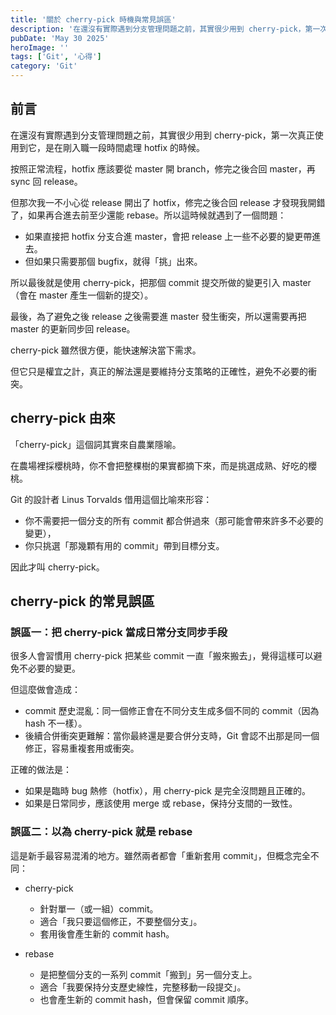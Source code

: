 ```yaml
---
title: '關於 cherry-pick 時機與常見誤區'
description: '在還沒有實際遇到分支管理問題之前，其實很少用到 cherry-pick，第一次真正使用到它，是在剛入職一段時間處理 hotfix 的時候。按照正常流程，hotfix 應該要從 master 開 branch，修完之後合回 master，再 sync 回 release。'
pubDate: 'May 30 2025'
heroImage: ''
tags: ['Git', '心得']
category: 'Git'
---
```


## 前言

在還沒有實際遇到分支管理問題之前，其實很少用到 cherry-pick，第一次真正使用到它，是在剛入職一段時間處理 hotfix 的時候。

按照正常流程，hotfix 應該要從 master 開 branch，修完之後合回 master，再 sync 回 release。

但那次我一不小心從 release 開出了 hotfix，修完之後合回 release 才發現我開錯了，如果再合進去前至少還能 rebase。所以這時候就遇到了一個問題：

* 如果直接把 hotfix 分支合進 master，會把 release 上一些不必要的變更帶進去。
* 但如果只需要那個 bugfix，就得「挑」出來。

所以最後就是使用 cherry-pick，把那個 commit 提交所做的變更引入 master（會在 master 產生一個新的提交）。

最後，為了避免之後 release 之後需要進 master 發生衝突，所以還需要再把 master 的更新同步回 release。

cherry-pick 雖然很方便，能快速解決當下需求。

但它只是權宜之計，真正的解法還是要維持分支策略的正確性，避免不必要的衝突。

## cherry-pick 由來

「cherry-pick」這個詞其實來自農業隱喻。

在農場裡採櫻桃時，你不會把整棵樹的果實都摘下來，而是挑選成熟、好吃的櫻桃。

Git 的設計者 Linus Torvalds 借用這個比喻來形容：

* 你不需要把一個分支的所有 commit 都合併過來（那可能會帶來許多不必要的變更），
* 你只挑選「那幾顆有用的 commit」帶到目標分支。

因此才叫 cherry-pick。

## cherry-pick 的常見誤區

### 誤區一：把 cherry-pick 當成日常分支同步手段

很多人會習慣用 cherry-pick 把某些 commit 一直「搬來搬去」，覺得這樣可以避免不必要的變更。

但這麼做會造成：

* commit 歷史混亂：同一個修正會在不同分支生成多個不同的 commit（因為 hash 不一樣）。
* 後續合併衝突更難解：當你最終還是要合併分支時，Git 會認不出那是同一個修正，容易重複套用或衝突。

正確的做法是：

* 如果是臨時 bug 熱修（hotfix），用 cherry-pick 是完全沒問題且正確的。
* 如果是日常同步，應該使用 merge 或 rebase，保持分支間的一致性。

### 誤區二：以為 cherry-pick 就是 rebase

這是新手最容易混淆的地方。雖然兩者都會「重新套用 commit」，但概念完全不同：

* cherry-pick
    * 針對單一（或一組）commit。
    * 適合「我只要這個修正，不要整個分支」。
    * 套用後會產生新的 commit hash。

* rebase
    * 是把整個分支的一系列 commit「搬到」另一個分支上。
    * 適合「我要保持分支歷史線性，完整移動一段提交」。
    * 也會產生新的 commit hash，但會保留 commit 順序。